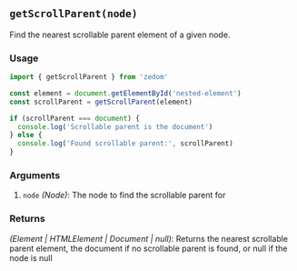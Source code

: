 ## `getScrollParent(node)`

Find the nearest scrollable parent element of a given node.

### Usage

```ts
import { getScrollParent } from 'zedom'

const element = document.getElementById('nested-element')
const scrollParent = getScrollParent(element)

if (scrollParent === document) {
  console.log('Scrollable parent is the document')
} else {
  console.log('Found scrollable parent:', scrollParent)
}
```

### Arguments

1. `node` *(Node)*: The node to find the scrollable parent for

### Returns

*(Element | HTMLElement | Document | null)*: Returns the nearest scrollable parent element, the document if no scrollable parent is found, or null if the node is null